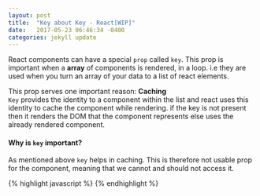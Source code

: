 ```yaml
---
layout: post
title:  "Key about Key - React[WIP]"
date:   2017-05-23 06:46:34 -0400
categories: jekyll update
---
```

React components can have a special `prop` called `key`. This prop is important when a __array__ of components is rendered, in a loop. i.e they are used when you turn an array of your data to a list of react elements.

This prop serves one important reason: __Caching__  
`Key` provides the identity to a component within the list and react uses this identity to cache the component while rendering. if the key is not present then it renders the DOM that the component represents else uses the already rendered component.

#### __Why is `key` important?__  
As mentioned above `key` helps in caching. This is therefore not usable prop for the component, meaning that we cannot and should not access it. 

{% highlight javascript %}
<Item key={i} data={data}/>
{% endhighlight %}
